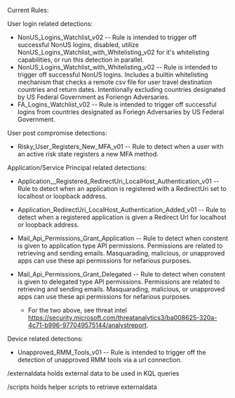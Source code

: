 Current Rules:

User login related detections:
- NonUS_Logins_Watchlist_v02 -- Rule is intended to trigger off successful NonUS logins, disabled, utilize NonUS_Logins_Watchlist_with_Whitelisting_v02 for it's whitelisting capabilities, or run this detection in parallel.
- NonUS_Logins_Watchlist_with_Whitelisting_v02 -- Rule is intended to trigger off successful NonUS logins. Includes a builtin whitelisting mechanism that checks a remote csv file for user travel destination countries and return dates. Intentionally excluding countries designated by US Federal Government as Foriengn Adversaries.
- FA_Logins_Watchlist_v02 -- Rule is intended to trigger off successful logins from countries designated as Foriegn Adversaries by US Federal Government.

User post compromise detections:
- Risky_User_Registers_New_MFA_v01 -- Rule to detect when a user with an active risk state registers a new MFA method.

Application/Service Principal related detections:
- Application__Registered_RedirectUri_LocalHost_Authentication_v01 -- Rule to detect when an application is registered with a RedirectUri set to localhost or loopback address.
- Application_RedirectUri_LocalHost_Authentication_Added_v01 -- Rule to detect when a registered application is given a Redirect Url for localhost or loopback address.

- Mail_Api_Permissions_Grant_Application -- Rule to detect when constent is given to application type API permissions. Permissions are related to retrieving and sending emails. Masquarading, malicious, or unapproved apps can use these api permissions for nefarious purposes.
- Mail_Api_Permissions_Grant_Delegated -- Rule to detect when constent is given to delegated type API permissions. Permissions are related to retrieving and sending emails. Masquarading, malicious, or unapproved apps can use these api permissions for nefarious purposes.
  - For the two above, see threat intel https://security.microsoft.com/threatanalytics3/ba008625-320a-4c71-b996-977049575144/analystreport.

Device related detections:
- Unapproved_RMM_Tools_v01 -- Rule is intended to trigger off the detection of unapproved RMM tools via a url connection.
 
/externaldata holds external data to be used in KQL queries

/scripts holds helper scripts to retrieve externaldata
